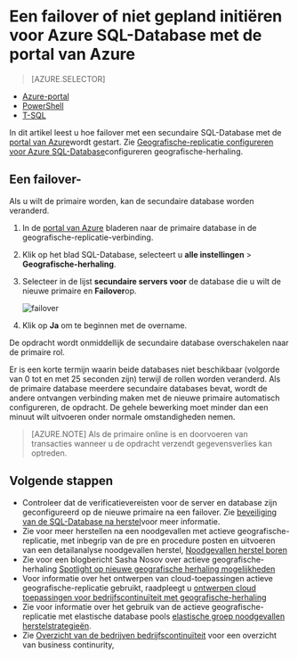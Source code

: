 <properties 
    pageTitle="Een failover of niet gepland initiëren voor Azure SQL-Database met de portal van Azure | Microsoft Azure" 
    description="Een failover of niet gepland voor Azure SQL-Database met behulp van de Azure portal initiëren" 
    services="sql-database" 
    documentationCenter="" 
    authors="stevestein" 
    manager="jhubbard" 
    editor=""/>

<tags
    ms.service="sql-database"
    ms.devlang="NA"
    ms.topic="article"
    ms.tgt_pltfrm="NA"
    ms.workload="data-management" 
    ms.date="08/29/2016"
    ms.author="sstein"/>

# <a name="initiate-a-planned-or-unplanned-failover-for-azure-sql-database-with-the-azure-portal"></a>Een failover of niet gepland initiëren voor Azure SQL-Database met de portal van Azure


> [AZURE.SELECTOR]
- [Azure-portal](sql-database-geo-replication-failover-portal.md)
- [PowerShell](sql-database-geo-replication-failover-powershell.md)
- [T-SQL](sql-database-geo-replication-failover-transact-sql.md)


In dit artikel leest u hoe failover met een secundaire SQL-Database met de [portal van Azure](http://portal.azure.com)wordt gestart. Zie [Geografische-replicatie configureren voor Azure SQL-Database](sql-database-geo-replication-portal.md)configureren geografische-herhaling.


## <a name="initiate-a-failover"></a>Een failover-

Als u wilt de primaire worden, kan de secundaire database worden veranderd.  

1. In de [portal van Azure](http://portal.azure.com) bladeren naar de primaire database in de geografische-replicatie-verbinding.
2. Klik op het blad SQL-Database, selecteert u **alle instellingen** > **Geografische-herhaling**.
3. Selecteer in de lijst **secundaire servers voor** de database die u wilt de nieuwe primaire en **Failover**op.

    ![failover][2]

4. Klik op **Ja** om te beginnen met de overname.

De opdracht wordt onmiddellijk de secundaire database overschakelen naar de primaire rol. 

Er is een korte termijn waarin beide databases niet beschikbaar (volgorde van 0 tot en met 25 seconden zijn) terwijl de rollen worden veranderd. Als de primaire database meerdere secundaire databases bevat, wordt de andere ontvangen verbinding maken met de nieuwe primaire automatisch configureren, de opdracht. De gehele bewerking moet minder dan een minuut wilt uitvoeren onder normale omstandigheden nemen. 

>[AZURE.NOTE] Als de primaire online is en doorvoeren van transacties wanneer u de opdracht verzendt gegevensverlies kan optreden.


## <a name="next-steps"></a>Volgende stappen   

- Controleer dat de verificatievereisten voor de server en database zijn geconfigureerd op de nieuwe primaire na een failover. Zie [beveiliging van de SQL-Database na herstel](sql-database-geo-replication-security-config.md)voor meer informatie.
- Zie voor meer herstellen na een noodgevallen met actieve geografische-replicatie, met inbegrip van de pre en procedure posten en uitvoeren van een detailanalyse noodgevallen herstel, [Noodgevallen herstel boren](sql-database-disaster-recovery.md)
- Zie voor een blogbericht Sasha Nosov over actieve geografische-herhaling [Spotlight op nieuwe geografische herhaling mogelijkheden](https://azure.microsoft.com/blog/spotlight-on-new-capabilities-of-azure-sql-database-geo-replication/)
- Voor informatie over het ontwerpen van cloud-toepassingen actieve geografische-replicatie gebruikt, raadpleegt u [ontwerpen cloud toepassingen voor bedrijfscontinuïteit met geografische-herhaling](sql-database-designing-cloud-solutions-for-disaster-recovery.md)
- Zie voor informatie over het gebruik van de actieve geografische-replicatie met elastische database pools [elastische groep noodgevallen herstelstrategieën](sql-database-disaster-recovery-strategies-for-applications-with-elastic-pool.md).
- Zie [Overzicht van de bedrijven bedrijfscontinuïteit](sql-database-business-continuity.md) voor een overzicht van business continurity,




<!--Image references-->
[1]: ./media/sql-database-geo-replication-failover-portal/failover.png
[2]: ./media/sql-database-geo-replication-failover-portal/secondaries.png
